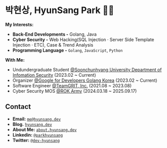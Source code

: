 # 박현상, HyunSang Park 🥷🏻
**My Interests:**
- **Back-End Developments -** Golang, Java
- **Cyber Security -** Web Hacking(SQL Injection · Server Side Template Injection · ETC), Case & Trend Analysis
- **Programming Language -** `Golang`, `JavaScript`, `Python`

**With Me:**
  - Undundergraduate Student [@Soonchunhyang University Department of Infomation Security](https://home.sch.ac.kr/security/index.jsp) (2023.02 ~ Current)
  - Organizer [@Google for Developers Golang Korea](https://gdg.community.dev/gdg-golang-korea/) (2023.02 ~ Current)
  - Software Engineer [@TeamGRIT, Inc.](https://www.teamgrit.kr/) (2021.08 ~ 2023.08)
  - Cyber Security MOS [@ROK Army](https://www.army.mil.kr/sites/army/index.do) (2024.03.18 ~ 2025.09.17)

## Contact
- **Email:** [`me@hyunsang.dev`](mailto:me@hyunsang.dev)
- **Blog.** [`hyunsang.dev`](https://hyunsang.dev)
- **About Me:** [`about.hyunsang.dev`](https://about.hyunsang.dev)
- **Linkedin:** [`@parkhyunsang`](https://www.linkedin.com/in/parkhyunsang/)
- **Twitter:** [`@dev-hyunsang`](https://twitter.com/dev_hyunsang)

